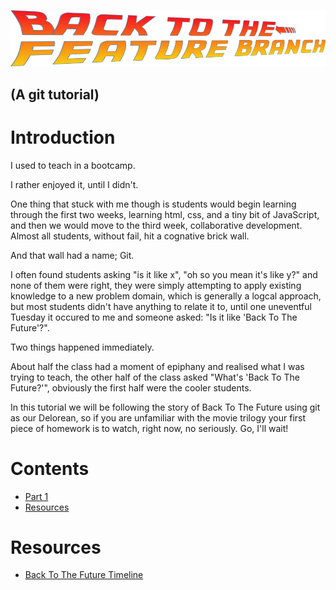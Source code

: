 ![Back to the feature branch logo](bttfb.png)

## (A git tutorial)

# Introduction

I used to teach in a bootcamp.

I rather enjoyed it, until I didn't.

One thing that stuck with me though is students would begin learning through the first two weeks, learning html, css, and a tiny bit of JavaScript, and then we would move to the third week, collaborative development. Almost all students, without fail, hit a cognative brick wall.

And that wall had a name; Git.

I often found students asking "is it like x", "oh so you mean it's like y?" and none of them were right, they were simply attempting to apply existing knowledge to a new problem domain, which is generally a logcal approach, but most students didn't have anything to relate it to, until one uneventful Tuesday it occured to me and someone asked: "Is it like 'Back To The Future'?".

Two things happened immediately.

About half the class had a moment of epiphany and realised what I was trying to teach, the other half of the class asked "What's 'Back To The Future?'", obviously the first half were the cooler students.

In this tutorial we will be following the story of Back To The Future using git as our Delorean, so if you are unfamiliar with the movie trilogy your first piece of homework is to watch, right now, no seriously. Go, I'll wait!

# Contents

- [Part 1](part1.md)
- [Resources](resources.md)

# Resources

- [Back To The Future Timeline](https://backtothefuture.fandom.com/wiki/Back_to_the_Future_timeline)
